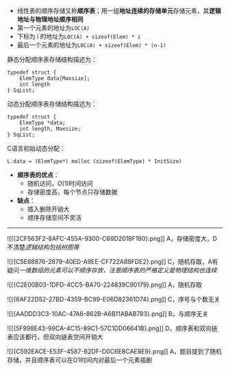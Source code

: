 
- 线性表的顺序存储又称**顺序表**；用一组**地址连续的存储单元**存储元素，其**逻辑地址与物理地址顺序相同**
- 第一个元素的地址为`LOC(A)`
- 下标为 i 的地址为`LOC(A) + sizeof(Elem) * i`
- 最后一个元素的地址为`LOC(A) + sizeof(Elem) * (n-1)`

静态分配顺序表存储结构描述为：
```
typedef struct {
	ElemType data[Maxsize]; 
	int length
} SqList;
```

动态分配顺序表存储结构描述为：
```
typedef struct {
	ElemType *data; 
	int length, Maxsize;
} SqList;
```

C语言初始动态分配：
```
L.data = (ElemType*) malloc (sizeof(ElemType) * InitSize)
```

- **顺序表的优点**：
	- 随机访问，$O(1)$时间访问
	- 存储密度高，每个节点只存储数据
- **缺点**：
	- 插入删除开销大
	- 顺序存储空间不灵活

------
![[{2CF563F2-8AFC-455A-9300-C69D2018F160}.png]]
A，存储密度大，D不清楚*逻辑结构包括树图等*

![[{C5E68876-2879-40ED-A9EE-CF722A88FDE2}.png]]
C，随机存取，A有疑问*一维数组的元素可以不顺序存放，注意顺序表的严格定义是物理结构也连续*

![[{C2E00B03-1DFD-4CC5-BA70-224839C90179}.png]]
A，随机存取

![[{6AF22D52-27BD-4359-BC99-E06D82361D74}.png]]
C，序号与个数无关

![[{AADDD3C3-10AC-47A6-862B-A6B11ABAB783}.png]]
B，与顺序无关

![[{5F998E43-99CA-4C15-89C1-57C1DD06641B}.png]]
D，顺序表和双向链表应该都行，但双向链表空间开销大

![[{C592EACE-E53F-4587-B2DF-D0C6E8CAE9E9}.png]]
A，题目提到了随机存储，并且顺序表可以在O1时间内对最后一个元素插删
